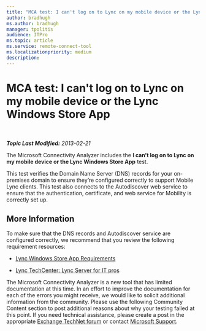```yaml
---
title: "MCA test: I can't log on to Lync on my mobile device or the Lync Windows Store App"
author: bradhugh
ms.author: bradhugh
manager: tpolitis
audience: ITPro 
ms.topic: article 
ms.service: remote-connect-tool
ms.localizationpriority: medium
description: 
---
```


<div data-xmlns="https://www.w3.org/1999/xhtml">

<div class="topic" data-xmlns="https://www.w3.org/1999/xhtml" data-msxsl="urn:schemas-microsoft-com:xslt" data-cs="https://msdn.microsoft.com/">

<div data-asp="https://msdn2.microsoft.com/asp">

# MCA test: I can't log on to Lync on my mobile device or the Lync Windows Store App

</div>

<div id="mainSection">

<div id="mainBody">

<span> </span>

_**Topic Last Modified:** 2013-02-21_

The Microsoft Connectivity Analyzer includes the **I can’t log on to Lync on my mobile device or the Lync Windows Store App** test.

This test verifies the Domain Name Server (DNS) records for your on-premises domain to ensure they’re configured correctly to support Mobile Lync clients. This test also connects to the Autodiscover web service to ensure that the authentication, certificate, and web service for Mobility is correctly set up.

<div>

## More Information

To make sure that the DNS records and Autodiscover service are configured correctly, we recommend that you review the following requirement resources:

  - [Lync Windows Store App Requirements](https://go.microsoft.com/fwlink/p/?linkid=285338)

  - [Lync TechCenter: Lync Server for IT pros](https://go.microsoft.com/fwlink/p/?linkid=285339)

The Microsoft Connectivity Analyzer is a new tool that has limited documentation at this time. In an effort to improve the documentation for each of the errors you might receive, we would like to solicit additional information from the community. Please use the following Community Content section to post additional reasons about why your testing failed at this point. If you need technical assistance, please create a post in the appropriate [Exchange TechNet forum](https://go.microsoft.com/fwlink/p/?linkid=73420) or contact [Microsoft Support](https://go.microsoft.com/fwlink/p/?linkid=8158).

</div>

</div>

<span> </span>

</div>

</div>

</div>

